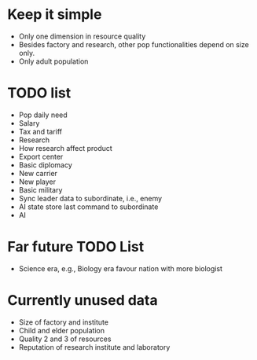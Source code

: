 # Keep it simple
* Only one dimension in resource quality
* Besides factory and research, other pop functionalities depend on size only.
* Only adult population

# TODO list
* Pop daily need
* Salary
* Tax and tariff
* Research
* How research affect product
* Export center
* Basic diplomacy
* New carrier
* New player
* Basic military
* Sync leader data to subordinate, i.e., enemy
* AI state store last command to subordinate
* AI

# Far future TODO List
* Science era, e.g., Biology era favour nation with more biologist

# Currently unused data
* Size of factory and institute
* Child and elder population
* Quality 2 and 3 of resources
* Reputation of research institute and laboratory